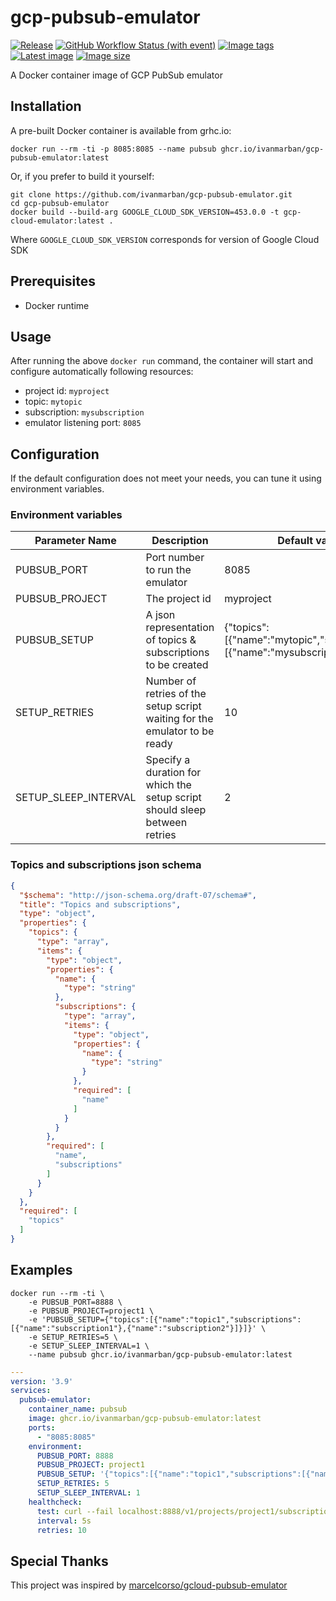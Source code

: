 # gcp-pubsub-emulator

[![Release](https://img.shields.io/github/v/release/ivanmarban/gcp-pubsub-emulator?logo=github)](https://github.com/ivanmarban/gcp-pubsub-emulator/releases)
[![GitHub Workflow Status (with event)](https://img.shields.io/github/actions/workflow/status/ivanmarban/gcp-pubsub-emulator/build-test-push.yaml?logo=github&label=build)](https://github.com/ivanmarban/gcp-pubsub-emulator/actions/workflows/build-test-push.yaml)
[![Image tags](https://ghcr-badge.egpl.dev/ivanmarban/gcp-pubsub-emulator/tags?trim=major&label=image%20tags)](https://github.com/ivanmarban/gcp-pubsub-emulator/pkgs/container/gcp-pubsub-emulator)
[![Latest image](https://ghcr-badge.egpl.dev/ivanmarban/gcp-pubsub-emulator/latest_tag?trim=major&label=latest)](https://github.com/ivanmarban/gcp-pubsub-emulator/pkgs/container/gcp-pubsub-emulator)
[![Image size](https://ghcr-badge.egpl.dev/ivanmarban/gcp-pubsub-emulator/size?trim=major&label=image%20size)](https://github.com/ivanmarban/gcp-pubsub-emulator/pkgs/container/gcp-pubsub-emulator)

A Docker container image of GCP PubSub emulator

## Installation

A pre-built Docker container is available from grhc.io:

```
docker run --rm -ti -p 8085:8085 --name pubsub ghcr.io/ivanmarban/gcp-pubsub-emulator:latest
```

Or, if you prefer to build it yourself:
```
git clone https://github.com/ivanmarban/gcp-pubsub-emulator.git
cd gcp-pubsub-emulator
docker build --build-arg GOOGLE_CLOUD_SDK_VERSION=453.0.0 -t gcp-cloud-emulator:latest .
```
Where `GOOGLE_CLOUD_SDK_VERSION` corresponds for version of Google Cloud SDK

## Prerequisites

- Docker runtime

## Usage

After running the above `docker run` command, the container will start and configure automatically following resources:

- project id: `myproject`
- topic: `mytopic`
- subscription: `mysubscription`
- emulator listening port: `8085`

## Configuration

If the default configuration does not meet your needs, you can tune it using environment variables.

### Environment variables

| Parameter Name       | Description                                                                | Default value                                                               |
|----------------------|----------------------------------------------------------------------------|-----------------------------------------------------------------------------|
| PUBSUB_PORT          | Port number to run the emulator                                            | 8085                                                                        |
| PUBSUB_PROJECT       | The project id                                                             | myproject                                                                   |
| PUBSUB_SETUP         | A json representation of topics & subscriptions to be created              | {"topics":[{"name":"mytopic","subscriptions":[{"name":"mysubscription"}]}]} |
| SETUP_RETRIES        | Number of retries of the setup script waiting for the emulator to be ready | 10                                                                          |
| SETUP_SLEEP_INTERVAL | Specify a duration for which the setup script should sleep between retries | 2                                                                           |

### Topics and subscriptions json schema

```json
{
  "$schema": "http://json-schema.org/draft-07/schema#",
  "title": "Topics and subscriptions",
  "type": "object",
  "properties": {
    "topics": {
      "type": "array",
      "items": {
        "type": "object",
        "properties": {
          "name": {
            "type": "string"
          },
          "subscriptions": {
            "type": "array",
            "items": {
              "type": "object",
              "properties": {
                "name": {
                  "type": "string"
                }
              },
              "required": [
                "name"
              ]
            }
          }
        },
        "required": [
          "name",
          "subscriptions"
        ]
      }
    }
  },
  "required": [
    "topics"
  ]
}
```

## Examples

```
docker run --rm -ti \
    -e PUBSUB_PORT=8888 \
    -e PUBSUB_PROJECT=project1 \
    -e 'PUBSUB_SETUP={"topics":[{"name":"topic1","subscriptions":[{"name":"subscription1"},{"name":"subscription2"}]}]}' \
    -e SETUP_RETRIES=5 \
    -e SETUP_SLEEP_INTERVAL=1 \
    --name pubsub ghcr.io/ivanmarban/gcp-pubsub-emulator:latest
```

```yaml
---
version: '3.9'
services:
  pubsub-emulator:
    container_name: pubsub
    image: ghcr.io/ivanmarban/gcp-pubsub-emulator:latest
    ports:
      - "8085:8085"
    environment:
      PUBSUB_PORT: 8888
      PUBSUB_PROJECT: project1
      PUBSUB_SETUP: '{"topics":[{"name":"topic1","subscriptions":[{"name":"subscription1"},{"name":"subscription2"}]}]}'
      SETUP_RETRIES: 5
      SETUP_SLEEP_INTERVAL: 1
    healthcheck:
      test: curl --fail localhost:8888/v1/projects/project1/subscriptions/subscription2 || exit 1
      interval: 5s
      retries: 10
```

## Special Thanks
This project was inspired by [marcelcorso/gcloud-pubsub-emulator](https://github.com/marcelcorso/gcloud-pubsub-emulator)